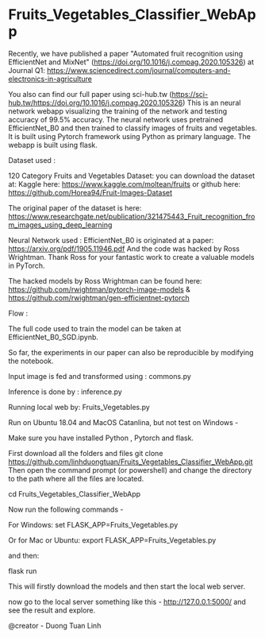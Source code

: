# Fruits_Vegetables_Classifier_WebApp
Recently, we have published a paper "Automated fruit recognition using EfficientNet and MixNet" 
(https://doi.org/10.1016/j.compag.2020.105326) at Journal Q1: https://www.sciencedirect.com/journal/computers-and-electronics-in-agriculture

You also can find our full paper using sci-hub.tw (https://sci-hub.tw/https://doi.org/10.1016/j.compag.2020.105326)
This is an neural network webapp visualizing the training of the network and testing accuracy of 99.5% accuracy. The neural network uses pretrained EfficientNet_B0 and then trained to classify images of fruits and vegetables. It is built using Pytorch framework using Python as primary language. The webapp is built using flask.

Dataset used :

120 Category Fruits and Vegetables Dataset: you can download the dataset at: Kaggle here: https://www.kaggle.com/moltean/fruits
or github here: https://github.com/Horea94/Fruit-Images-Dataset

The original paper of the dataset is here: https://www.researchgate.net/publication/321475443_Fruit_recognition_from_images_using_deep_learning

Neural Network used :
EfficientNet_B0 is originated at a paper: https://arxiv.org/pdf/1905.11946.pdf
And the code was hacked by Ross Wrightman. 
Thank Ross for your fantastic work to create a valuable models in PyTorch.

The hacked models by Ross Wrightman can be found here: https://github.com/rwightman/pytorch-image-models & https://github.com/rwightman/gen-efficientnet-pytorch


Flow :

The full code used to train the model can be taken at EfficientNet_B0_SGD.ipynb. 

So far, the experiments in our paper can also be reproducible by modifying the notebook.

Input image is fed and transformed using : commons.py

Inference is done by : inference.py

Running local web by: Fruits_Vegetables.py


Run on Ubuntu 18.04 and MacOS Catanlina, but not test on Windows -

Make sure you have installed Python , Pytorch and flask.

First download all the folders and files
git clone https://github.com/linhduongtuan/Fruits_Vegetables_Classifier_WebApp.git
Then open the command prompt (or powershell) and change the directory to the path where all the files are located.

cd Fruits_Vegetables_Classifier_WebApp

Now run the following commands -

For Windows: set FLASK_APP=Fruits_Vegetables.py

Or for Mac or Ubuntu: export FLASK_APP=Fruits_Vegetables.py

and then:

flask run


This will firstly download the models and then start the local web server.

now go to the local server something like this - http://127.0.0.1:5000/ and see the result and explore.


@creator - Duong Tuan Linh
